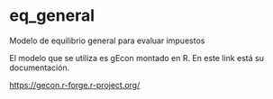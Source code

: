 # eq_general
Modelo de equilibrio general para evaluar impuestos

El modelo que se utiliza es gEcon montado en R. En este link está su documentación.

https://gecon.r-forge.r-project.org/

